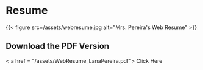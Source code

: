 
# Resume

{{< figure src=/assets/webresume.jpg alt="Mrs. Pereira's Web Resume" >}}

## Download the PDF Version



< a href = "/assets/WebResume_LanaPereira.pdf"> Click Here </a>
